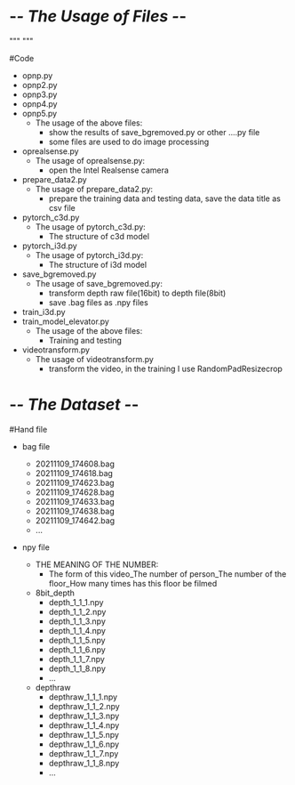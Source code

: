 # -*- The Usage of Files -*-
"""
"""

#Code

* opnp.py
* opnp2.py
* opnp3.py
* opnp4.py
* opnp5.py
    * The usage of the above files:
        * show the results of save_bgremoved.py or other ....py file
        * some files are used to do image processing
* oprealsense.py
    * The usage of oprealsense.py:
        * open the Intel Realsense camera
* prepare_data2.py
    * The usage of prepare_data2.py:
        * prepare the training data and testing data, save the data title as csv file
* pytorch_c3d.py
    * The usage of pytorch_c3d.py:
        * The structure of c3d model
* pytorch_i3d.py
    * The usage of pytorch_i3d.py:
        * The structure of i3d model
* save_bgremoved.py
    * The usage of save_bgremoved.py:
        * transform depth raw file(16bit) to depth file(8bit)
        * save .bag files as .npy files
* train_i3d.py
* train_model_elevator.py
    * The usage of the above files:
        * Training and testing
* videotransform.py
    * The usage of videotransform.py
        * transform the video, in the training I use RandomPadResizecrop

# -*- The Dataset -*-
#Hand file

* bag file
    * 20211109_174608.bag
    * 20211109_174618.bag
    * 20211109_174623.bag
    * 20211109_174628.bag
    * 20211109_174633.bag
    * 20211109_174638.bag
    * 20211109_174642.bag
    * ...
            
        
* npy file
    * THE MEANING OF THE NUMBER:
        * The form of this video_The number of person_The number of the floor_How many times has this floor be filmed 
    * 8bit_depth
        * depth_1_1_1.npy
        * depth_1_1_2.npy
        * depth_1_1_3.npy
        * depth_1_1_4.npy
        * depth_1_1_5.npy
        * depth_1_1_6.npy
        * depth_1_1_7.npy
        * depth_1_1_8.npy
        * ...
    * depthraw
        * depthraw_1_1_1.npy
        * depthraw_1_1_2.npy
        * depthraw_1_1_3.npy
        * depthraw_1_1_4.npy
        * depthraw_1_1_5.npy
        * depthraw_1_1_6.npy
        * depthraw_1_1_7.npy
        * depthraw_1_1_8.npy
        * ...
